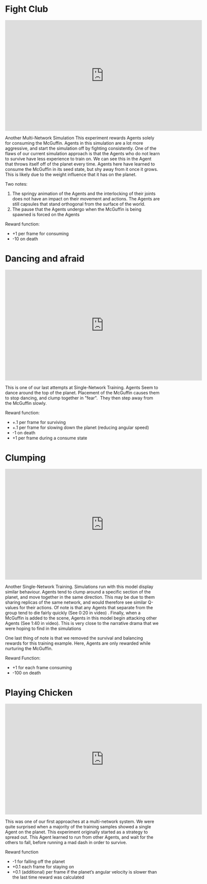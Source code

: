 # Fight Club

<iframe src="https://player.vimeo.com/video/358939948" width="640" height="360" frameborder="0" allow="autoplay; fullscreen" allowfullscreen></iframe>

Another Multi-Network Simulation
This experiment rewards Agents solely for consuming the McGuffin. Agents in this simulation are a lot more aggressive, and start the simulation off by fighting consistently. One of the flaws of our current simulation approach is that the Agents who do not learn to survive have less experience to train on. We can see this in the Agent that throws itself off of the planet every time. Agents here have learned to consume the McGuffin in its seed state, but shy away from it once it grows. This is likely due to the weight influence that it has on the planet.

Two notes:
1) The springy animation of the Agents and the interlocking of their joints does not have an impact on their movement and actions. The Agents are still capsules that stand orthogonal from the surface of the world.
2) The pause that the Agents undergo when the McGuffin is being spawned is forced on the Agents

Reward function:
- +1 per frame for consuming
- -10 on death


# Dancing and afraid

<iframe src="https://player.vimeo.com/video/358836669" width="640" height="360" frameborder="0" allow="autoplay; fullscreen" allowfullscreen></iframe>

This is one of our last attempts at Single-Network Training.
Agents Seem to dance around the top of the planet. Placement of the McGuffin causes them to stop dancing, and clump together in "fear".  They then step away from the McGuffin slowly.

Reward function:
- +.1 per frame for surviving
- +.1 per frame for slowing down the planet (reducing angular speed)
- -1 on death
- +1 per frame during a consume state


# Clumping

<iframe src="https://player.vimeo.com/video/358842309" width="640" height="360" frameborder="0" allow="autoplay; fullscreen" allowfullscreen></iframe>

Another Single-Network Training. Simulations run with this model display similar behaviour. Agents tend to clump around a specific section of the planet, and move together in the same direction. This may be due to them sharing replicas of the same network, and would therefore see similar Q-values for their actions. Of note is that any Agents that separate from the group tend to die fairly quickly (See 0:20 in video) . Finally, when a McGuffin is added to the scene, Agents in this model begin attacking other Agents (See 1:40 in video). This is very close to the narrative drama that we were hoping to find in the simulations

One last thing of note is that we removed the survival and balancing rewards for this training example. Here, Agents are only rewarded while nurturing the McGuffin.

Reward Function:
- +1 for each frame consuming
- -100 on death
# Playing Chicken

<iframe src="https://player.vimeo.com/video/358820441" width="640" height="360" frameborder="0" allow="autoplay; fullscreen" allowfullscreen></iframe>

This was one of our first approaches at a multi-network system. We were quite surprised when a majority of the training samples showed a single Agent on the planet. This experiment originally started as a strategy to spread out. This Agent learned to run from other Agents, and wait for the others to fall, before running a mad dash in order to survive.

Reward function
- -1 for falling off the planet
- +0.1 each frame for staying on
- +0.1 (additional) per frame if the planet’s angular velocity is slower than the last time reward was calculated
